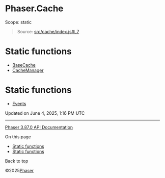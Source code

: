 # Phaser.Cache

Scope:
static

> Source: [src/cache/index.js#L7](https://github.com/phaserjs/phaser/blob/v3.87.0/src/cache/index.js#L7)

# Static functions

* [BaseCache](../class/cache-basecache.md)
* [CacheManager](../class/cache-cachemanager.md)

# Static functions

* [Events](cache-events.md)

Updated on June 4, 2025, 1:16 PM UTC

---

[Phaser 3.87.0 API Documentation](../../index.md)

On this page

* [Static functions](#static-functions)
* [Static functions](#static-functions-1)

Back to top

©2025[Phaser](https://docs.phaser.io)